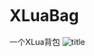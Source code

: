 # XLuaBag
一个XLua背包
![title](https://github.com/PaperCrown-cheng/XLuaBag/blob/master/XLua%E8%83%8C%E5%8C%85%E5%B0%81%E9%9D%A2.png "封面")
